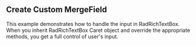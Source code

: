 ## Create Custom MergeField
This example demonstrates how to handle the input in RadRichTextBox. When you inherit RadRichTextBox Caret object and override the appropriate methods, you get a full control of user's input.

[//]: <keywords: replace, inherit>